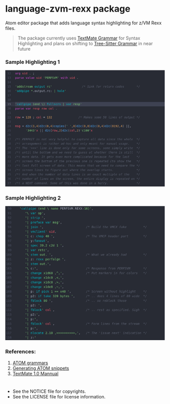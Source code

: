 # language-zvm-rexx package

Atom editor package that adds language syntax highlighting for z/VM Rexx files.
> The package currently uses [TextMate Grammar](https://macromates.com/manual/en/language_grammars) for Syntax Highlighting and plans on shifting to [Tree-Sitter Grammar](http://tree-sitter.github.io/tree-sitter/) in near future


### Sample Highlighting 1
![Sample screenshot 1](./screenshot1.png)
### Sample Highlighting 2
![Sample screenshot 2](./screenshot2.png)

### References:
1. [ATOM grammars](https://flight-manual.atom.io/hacking-atom/sections/creating-a-grammar)
2. [Generating ATOM snippets](https://flight-manual.atom.io/using-atom/sections/snippets)
3. [TextMate 1.0 Mannual](https://macromates.com/manual/en/language_grammars)
#


* See the NOTICE file for copyrights.
* See the LICENSE file for license information.
